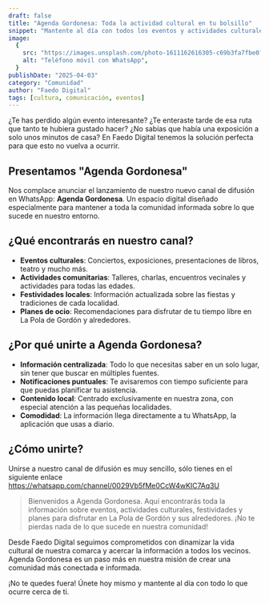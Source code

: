 ```yaml
---
draft: false
title: "Agenda Gordonesa: Toda la actividad cultural en tu bolsillo"
snippet: "Mantente al día con todos los eventos y actividades culturales de La Pola de Gordón y alrededores a través de nuestro nuevo canal de difusión en WhatsApp"
image:
  {
    src: "https://images.unsplash.com/photo-1611162616305-c69b3fa7fbe0?&fit=crop&w=430&h=240",
    alt: "Teléfono móvil con WhatsApp",
  }
publishDate: "2025-04-03"
category: "Comunidad"
author: "Faedo Digital"
tags: [cultura, comunicación, eventos]
---
```


¿Te has perdido algún evento interesante? ¿Te enteraste tarde de esa ruta que tanto te hubiera gustado hacer? ¿No sabías que había una exposición a solo unos minutos de casa? En Faedo Digital tenemos la solución perfecta para que esto no vuelva a ocurrir.

## Presentamos "Agenda Gordonesa"

Nos complace anunciar el lanzamiento de nuestro nuevo canal de difusión en WhatsApp: **Agenda Gordonesa**. Un espacio digital diseñado especialmente para mantener a toda la comunidad informada sobre lo que sucede en nuestro entorno.

## ¿Qué encontrarás en nuestro canal?

- **Eventos culturales**: Conciertos, exposiciones, presentaciones de libros, teatro y mucho más.
- **Actividades comunitarias**: Talleres, charlas, encuentros vecinales y actividades para todas las edades.
- **Festividades locales**: Información actualizada sobre las fiestas y tradiciones de cada localidad.
- **Planes de ocio**: Recomendaciones para disfrutar de tu tiempo libre en La Pola de Gordón y alrededores.

## ¿Por qué unirte a Agenda Gordonesa?

- **Información centralizada**: Todo lo que necesitas saber en un solo lugar, sin tener que buscar en múltiples fuentes.
- **Notificaciones puntuales**: Te avisaremos con tiempo suficiente para que puedas planificar tu asistencia.
- **Contenido local**: Centrado exclusivamente en nuestra zona, con especial atención a las pequeñas localidades.
- **Comodidad**: La información llega directamente a tu WhatsApp, la aplicación que usas a diario.

## ¿Cómo unirte?

Unirse a nuestro canal de difusión es muy sencillo, sólo tienes en el siguiente enlace https://whatsapp.com/channel/0029Vb5fMe0CcW4wKIC7Aq3U

> Bienvenidos a Agenda Gordonesa. Aquí encontrarás toda la información sobre eventos, actividades culturales, festividades y planes para disfrutar en La Pola de Gordón y sus alrededores. ¡No te pierdas nada de lo que sucede en nuestra comunidad!

Desde Faedo Digital seguimos comprometidos con dinamizar la vida cultural de nuestra comarca y acercar la información a todos los vecinos. Agenda Gordonesa es un paso más en nuestra misión de crear una comunidad más conectada e informada.

¡No te quedes fuera! Únete hoy mismo y mantente al día con todo lo que ocurre cerca de ti.
